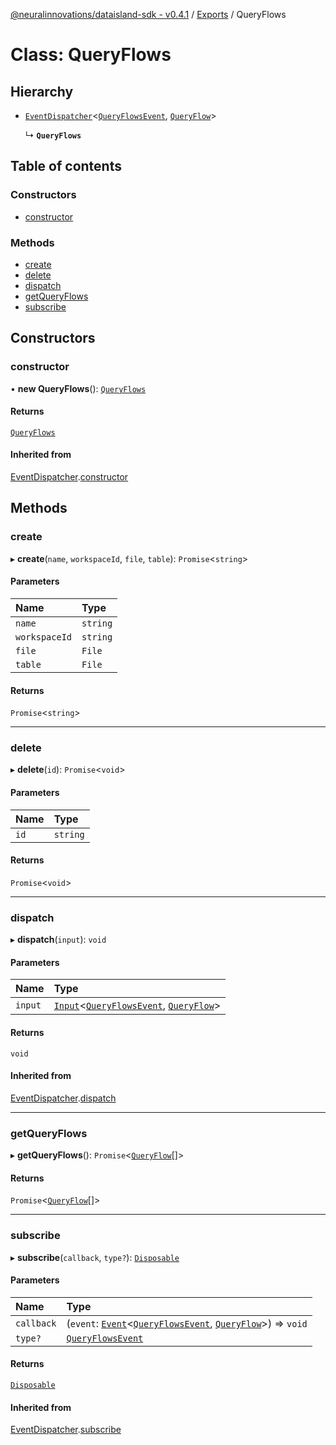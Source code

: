 [@neuralinnovations/dataisland-sdk - v0.4.1](../../README.md) / [Exports](../modules.md) / QueryFlows

# Class: QueryFlows

## Hierarchy

- [`EventDispatcher`](EventDispatcher.md)\<[`QueryFlowsEvent`](../enums/QueryFlowsEvent.md), [`QueryFlow`](QueryFlow.md)\>

  ↳ **`QueryFlows`**

## Table of contents

### Constructors

- [constructor](QueryFlows.md#constructor)

### Methods

- [create](QueryFlows.md#create)
- [delete](QueryFlows.md#delete)
- [dispatch](QueryFlows.md#dispatch)
- [getQueryFlows](QueryFlows.md#getqueryflows)
- [subscribe](QueryFlows.md#subscribe)

## Constructors

### constructor

• **new QueryFlows**(): [`QueryFlows`](QueryFlows.md)

#### Returns

[`QueryFlows`](QueryFlows.md)

#### Inherited from

[EventDispatcher](EventDispatcher.md).[constructor](EventDispatcher.md#constructor)

## Methods

### create

▸ **create**(`name`, `workspaceId`, `file`, `table`): `Promise`\<`string`\>

#### Parameters

| Name | Type |
| :------ | :------ |
| `name` | `string` |
| `workspaceId` | `string` |
| `file` | `File` |
| `table` | `File` |

#### Returns

`Promise`\<`string`\>

___

### delete

▸ **delete**(`id`): `Promise`\<`void`\>

#### Parameters

| Name | Type |
| :------ | :------ |
| `id` | `string` |

#### Returns

`Promise`\<`void`\>

___

### dispatch

▸ **dispatch**(`input`): `void`

#### Parameters

| Name | Type |
| :------ | :------ |
| `input` | [`Input`](../interfaces/Input.md)\<[`QueryFlowsEvent`](../enums/QueryFlowsEvent.md), [`QueryFlow`](QueryFlow.md)\> |

#### Returns

`void`

#### Inherited from

[EventDispatcher](EventDispatcher.md).[dispatch](EventDispatcher.md#dispatch)

___

### getQueryFlows

▸ **getQueryFlows**(): `Promise`\<[`QueryFlow`](QueryFlow.md)[]\>

#### Returns

`Promise`\<[`QueryFlow`](QueryFlow.md)[]\>

___

### subscribe

▸ **subscribe**(`callback`, `type?`): [`Disposable`](../interfaces/Disposable.md)

#### Parameters

| Name | Type |
| :------ | :------ |
| `callback` | (`event`: [`Event`](../interfaces/Event.md)\<[`QueryFlowsEvent`](../enums/QueryFlowsEvent.md), [`QueryFlow`](QueryFlow.md)\>) => `void` |
| `type?` | [`QueryFlowsEvent`](../enums/QueryFlowsEvent.md) |

#### Returns

[`Disposable`](../interfaces/Disposable.md)

#### Inherited from

[EventDispatcher](EventDispatcher.md).[subscribe](EventDispatcher.md#subscribe)
